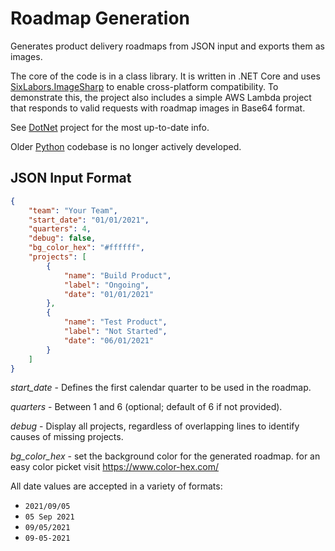# Roadmap Generation

Generates product delivery roadmaps from JSON input and exports them as images.

The core of the code is in a class library. It is written in .NET Core and uses [SixLabors.ImageSharp](https://docs.sixlabors.com/index.html) to enable cross-platform compatibility. To demonstrate this, the project also includes a simple AWS Lambda project that responds to valid requests with roadmap images in Base64 format.

See [DotNet](https://github.com/fugro/AutoTimeLiner/tree/main/DotNet) project for the most up-to-date info.

Older [Python](https://github.com/fugro/AutoTimeLiner/blob/main/AutoTimeLiner) codebase is no longer actively developed.

## JSON Input Format

```json
{
    "team": "Your Team",
    "start_date": "01/01/2021",
    "quarters": 4,
    "debug": false,
    "bg_color_hex": "#ffffff",
    "projects": [
        {
            "name": "Build Product",
            "label": "Ongoing",
            "date": "01/01/2021"
        },
        {
            "name": "Test Product",
            "label": "Not Started",
            "date": "06/01/2021"
        }
    ]
}
```

*start_date* - Defines the first calendar quarter to be used in the roadmap.

*quarters* - Between 1 and 6 (optional; default of 6 if not provided).

*debug* - Display all projects, regardless of overlapping lines to identify causes of missing projects.

*bg_color_hex* - set the background color for the generated roadmap. for an easy color picket visit https://www.color-hex.com/

All date values are accepted in a variety of formats:
* `2021/09/05`
* `05 Sep 2021`
* `09/05/2021`
* `09-05-2021`
